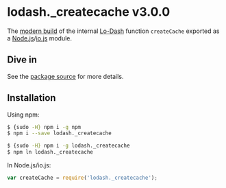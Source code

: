 # lodash._createcache v3.0.0

The [modern build](https://github.com/lodash/lodash/wiki/Build-Differences) of the internal [Lo-Dash](https://lodash.com/) function `createCache` exported as a [Node.js](http://nodejs.org/)/[io.js](https://iojs.org/) module.

## Dive in

See the [package source](https://github.com/lodash/lodash/blob/3.0.0-npm-packages/lodash._createcache/index.js) for more details.

## Installation

Using npm:

```bash
$ {sudo -H} npm i -g npm
$ npm i --save lodash._createcache

$ {sudo -H} npm i -g lodash._createcache
$ npm ln lodash._createcache
```

In Node.js/io.js:

```js
var createCache = require('lodash._createcache');
```
